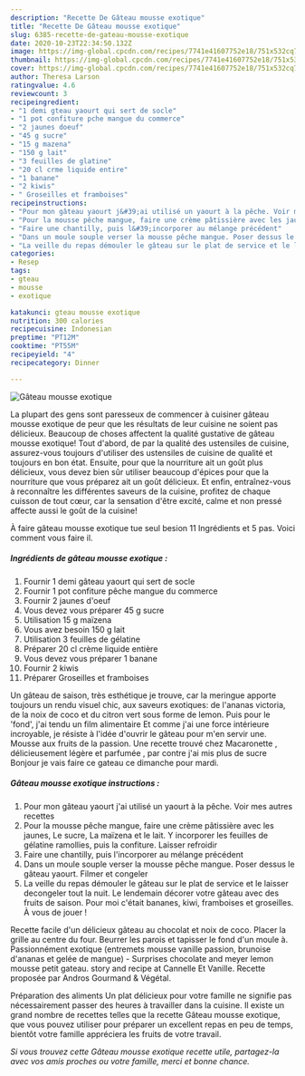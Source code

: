 ```yaml
---
description: "Recette De Gâteau mousse exotique"
title: "Recette De Gâteau mousse exotique"
slug: 6385-recette-de-gateau-mousse-exotique
date: 2020-10-23T22:34:50.132Z
image: https://img-global.cpcdn.com/recipes/7741e41607752e18/751x532cq70/gateau-mousse-exotique-photo-principale-de-la-recette.jpg
thumbnail: https://img-global.cpcdn.com/recipes/7741e41607752e18/751x532cq70/gateau-mousse-exotique-photo-principale-de-la-recette.jpg
cover: https://img-global.cpcdn.com/recipes/7741e41607752e18/751x532cq70/gateau-mousse-exotique-photo-principale-de-la-recette.jpg
author: Theresa Larson
ratingvalue: 4.6
reviewcount: 3
recipeingredient:
- "1 demi gteau yaourt qui sert de socle"
- "1 pot confiture pche mangue du commerce"
- "2 jaunes doeuf"
- "45 g sucre"
- "15 g mazena"
- "150 g lait"
- "3 feuilles de glatine"
- "20 cl crme liquide entire"
- "1 banane"
- "2 kiwis"
- " Groseilles et framboises"
recipeinstructions:
- "Pour mon gâteau yaourt j&#39;ai utilisé un yaourt à la pêche. Voir mes autres recettes"
- "Pour la mousse pêche mangue, faire une crème pâtissière avec les jaunes, Le sucre, La maïzena et le lait. Y incorporer les feuilles de gélatine ramollies, puis la confiture. Laisser refroidir"
- "Faire une chantilly, puis l&#39;incorporer au mélange précédent"
- "Dans un moule souple verser la mousse pêche mangue. Poser dessus le gâteau yaourt. Filmer et congeler"
- "La veille du repas démouler le gâteau sur le plat de service et le laisser decongeler tout la nuit. Le lendemain décorer votre gâteau avec des fruits de saison. Pour moi c&#39;était bananes, kiwi, framboises et groseilles. À vous de jouer !"
categories:
- Resep
tags:
- gteau
- mousse
- exotique

katakunci: gteau mousse exotique 
nutrition: 300 calories
recipecuisine: Indonesian
preptime: "PT12M"
cooktime: "PT55M"
recipeyield: "4"
recipecategory: Dinner

---
```



![Gâteau mousse exotique](https://img-global.cpcdn.com/recipes/7741e41607752e18/751x532cq70/gateau-mousse-exotique-photo-principale-de-la-recette.jpg)

La plupart des gens sont paresseux de commencer à cuisiner gâteau mousse exotique de peur que les résultats de leur cuisine ne soient pas délicieux. Beaucoup de choses affectent la qualité gustative de gâteau mousse exotique! Tout d'abord, de par la qualité des ustensiles de cuisine, assurez-vous toujours d'utiliser des ustensiles de cuisine de qualité et toujours en bon état. Ensuite, pour que la nourriture ait un goût plus délicieux, vous devez bien sûr utiliser beaucoup d'épices pour que la nourriture que vous préparez ait un goût délicieux. Et enfin, entraînez-vous à reconnaître les différentes saveurs de la cuisine, profitez de chaque cuisson de tout cœur, car la sensation d'être excité, calme et non pressé affecte aussi le goût de la cuisine!

<!--inarticleads1-->

À faire gâteau mousse exotique tue seul besion 11 Ingrédients et 5 pas. Voici comment vous faire il.

##### Ingrédients de gâteau mousse exotique :

1. Fournir 1 demi gâteau yaourt qui sert de socle
1. Fournir 1 pot confiture pêche mangue du commerce
1. Fournir 2 jaunes d&#39;oeuf
1. Vous devez vous préparer 45 g sucre
1. Utilisation 15 g maïzena
1. Vous avez besoin 150 g lait
1. Utilisation 3 feuilles de gélatine
1. Préparer 20 cl crème liquide entière
1. Vous devez vous préparer 1 banane
1. Fournir 2 kiwis
1. Préparer  Groseilles et framboises


Un gâteau de saison, très esthétique je trouve, car la meringue apporte toujours un rendu visuel chic, aux saveurs exotiques: de l&#39;ananas victoria, de la noix de coco et du citron vert sous forme de lemon. Puis pour le &#39;fond&#39;, j&#39;ai tendu un film alimentaire Et comme j&#39;ai une force intérieure incroyable, je résiste à l&#39;idée d&#39;ouvrir le gâteau pour m&#39;en servir une. Mousse aux fruits de la passion. Une recette trouvé chez Macaronette , délicieusement légère et parfumée , par contre j&#39;ai mis plus de sucre Bonjour je vais faire ce gateau ce dimanche pour mardi. 

<!--inarticleads2-->

##### Gâteau mousse exotique instructions :

1. Pour mon gâteau yaourt j&#39;ai utilisé un yaourt à la pêche. Voir mes autres recettes
1. Pour la mousse pêche mangue, faire une crème pâtissière avec les jaunes, Le sucre, La maïzena et le lait. Y incorporer les feuilles de gélatine ramollies, puis la confiture. Laisser refroidir
1. Faire une chantilly, puis l&#39;incorporer au mélange précédent
1. Dans un moule souple verser la mousse pêche mangue. Poser dessus le gâteau yaourt. Filmer et congeler
1. La veille du repas démouler le gâteau sur le plat de service et le laisser decongeler tout la nuit. Le lendemain décorer votre gâteau avec des fruits de saison. Pour moi c&#39;était bananes, kiwi, framboises et groseilles. À vous de jouer !


Recette facile d&#39;un délicieux gâteau au chocolat et noix de coco. Placer la grille au centre du four. Beurrer les parois et tapisser le fond d&#39;un moule à. Passionnément exotique (entremets mousse vanille passion, brunoise d&#39;ananas et gelée de mangue) - Surprises chocolate and meyer lemon mousse petit gateau. story and recipe at Cannelle Et Vanille. Recette proposée par Andros Gourmand &amp; Végétal. 

<!--inarticleads1-->

<p>
Préparation des aliments Un plat délicieux pour votre famille ne signifie pas nécessairement passer des heures à travailler dans la cuisine. Il existe un grand nombre de recettes telles que la recette Gâteau mousse exotique, que vous pouvez utiliser pour préparer un excellent repas en peu de temps, bientôt votre famille appréciera les fruits de votre travail.
</p>

<p>
<i>Si vous trouvez cette Gâteau mousse exotique recette utile, partagez-la avec vos amis proches ou votre famille, merci et bonne chance.</i>
</p>
